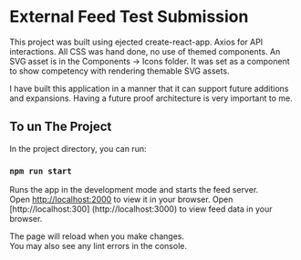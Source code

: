 # External Feed Test Submission

This project was built using ejected create-react-app.
Axios for API interactions.
All CSS was hand done, no use of themed components.
An SVG asset is in the Components -> Icons folder. It was set as a component to show competency with rendering themable SVG assets.

I have built this application in a manner that it can support future additions and expansions. Having a future proof architecture is very important to me.

## To un The Project

In the project directory, you can run:

### `npm run start`

Runs the app in the development mode and starts the feed server.\
Open [http://localhost:2000](http://localhost:2000) to view it in your browser.
Open [http://localhost:300] (http://localhost:3000) to view feed data in your browser.


The page will reload when you make changes.\
You may also see any lint errors in the console.

